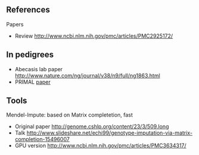 ## References

Papers

* Review http://www.ncbi.nlm.nih.gov/pmc/articles/PMC2925172/

## In pedigrees

* Abecasis lab paper http://www.nature.com/ng/journal/v38/n9/full/ng1863.html
* PRIMAL [paper](http://journals.plos.org/ploscompbiol/article?id=10.1371/journal.pcbi.1004139)

## Tools

Mendel-Impute: based on Matrix completetion, fast

* Original paper http://genome.cshlp.org/content/23/3/509.long
* Talk http://www.slideshare.net/echi99/genotype-imputation-via-matrix-completion-15496007
* GPU version http://www.ncbi.nlm.nih.gov/pmc/articles/PMC3634317/
